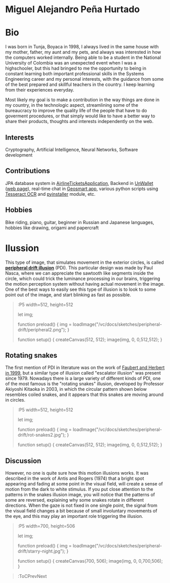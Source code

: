 # Miguel Alejandro Peña Hurtado

# Bio
I was born in Tunja, Boyaca in 1998, I always lived in the same house with my mother, father, my aunt and my pets, and always was interested in how the computers worked internally. Being able to be a student in the National University of Colombia was an unexpected event when I was a highschooler, but this had bringed to me the opportunity to being in constant learning both important professional skills in the Systems Engineering career and my personal interests, with the guidance from some of the best prepared and skillful teachers in the country. I keep learning from their experiences everyday.

Most likely my goal is to make a contribution in the way things are done in my country, in the technologic aspect, streamlining some of the bureaucracy to improve the quality life of the people that have to do goverment procedures, or that simply would like to have a better way to share their products, thoughts and interests independently on the web.

## Interests

Cryptography, Artificial Intelligence, Neural Networks, Software development

## Contributions

JPA database system in [AirlineTicketsApplication](https://github.com/nicrodriguezval/AirlineTicketsApplication), Backend in [UnWallet](https://github.com/un-ingesoftII-grupo6) ([web page](http://un-wallet-app.herokuapp.com/)), real-time chat in [Geosmart app](https://github.com/GEGOSMART), various python scripts using [Tesseract OCR](https://en.wikipedia.org/wiki/Tesseract_(software)) and [pyinstaller](https://pypi.org/project/pyinstaller/) module, etc.

## Hobbies

Bike riding, piano, guitar, beginner in Russian and Japanese languages, hobbies like drawing, origami and papercraft

# Ilussion 

This type of image, that simulates movement in the exterior circles, is called [**peripheral drift illusion**](https://en.wikipedia.org/wiki/Peripheral_drift_illusion) (PDI). This particular design was made by Paul Nasca, where we can appreciate the sawtooth like segments inside the circle, which could trick the luminance processing in our brains, triggering the motion perception system without having actual movement in the image. One of the best ways to easily see this type of illusion is to look to some point out of the image, and start blinking as fast as possible.

>:P5 width=512, height=512
>
> let img;
>
> function preload() {
>   img = loadImage("/vc/docs/sketches/peripheral-drift/peripheral2.png");
> }
>
> function setup() {
>   createCanvas(512, 512);
>   image(img, 0, 0,512,512);
> }

## Rotating snakes

The first mention of PDI in literature was on the work of [Faubert and Herbert in 1999](http://brain.phgy.queensu.ca/pare/assets/Faubert%20Herbert%201999.pdf), but a similar type of illusion called "escalator illusion" was present since 1979. Nowadays there is a large variety of different kinds of PDI, one of the most famous is the "rotating snakes" illusion, developed by Professor Akiyoshi Kitaoka in 2003, in which the circular pattern shown below resembles coiled snakes, and it appears that this snakes are moving around in circles.

>:P5 width=512, height=512
>
> let img;
>
> function preload() {
>   img = loadImage("/vc/docs/sketches/peripheral-drift/rot-snakes2.jpg");
> }
>
> function setup() {
>   createCanvas(512, 512);
>   image(img, 0, 0,512,512);
> }

## Discussion

However, no one is quite sure how this motion illusions works. It was described in the work of Antis and Rogers (1974) that a bright spot appearing and fading at some point in the visual field, will create a sense of motion from the dark to white stimulus. If you put close attention to the patterns in the snakes illusion image, you will notice that the patterns of some are reversed, explaining why some snakes rotate in different directions. When the gaze is not fixed in one single point, the signal from the visual field changes a bit because of small involuntary movements of the eye, and this may play an important role triggering the illusion.

>:P5 width=700, height=506
>
> let img;
>
> function preload() {
>   img = loadImage("/vc/docs/sketches/peripheral-drift/starry-night.jpg");
> }
>
> function setup() {
>   createCanvas(700, 506);
>   image(img, 0, 0,700,506);
> }

> :ToCPrevNext
